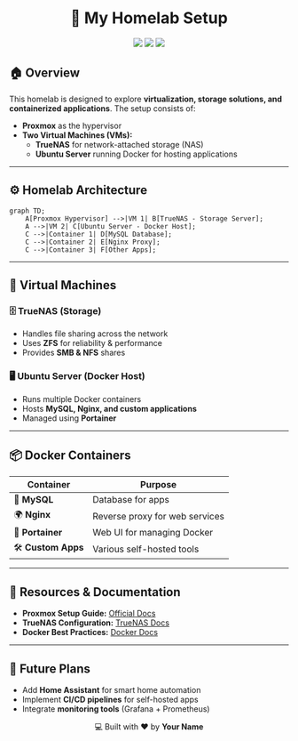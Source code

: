 <h1 align="center">🚀 My Homelab Setup</h1>

<p align="center">
  <img src="https://img.shields.io/badge/OS-Ubuntu%20%7C%20Proxmox-orange?style=for-the-badge&logo=linux" />
  <img src="https://img.shields.io/badge/Storage-TrueNAS-blue?style=for-the-badge&logo=freenas" />
  <img src="https://img.shields.io/badge/Containers-Docker-blue?style=for-the-badge&logo=docker" />
</p>

## 🏠 Overview
This homelab is designed to explore **virtualization, storage solutions, and containerized applications**. The setup consists of:

- **Proxmox** as the hypervisor
- **Two Virtual Machines (VMs):**
  - **TrueNAS** for network-attached storage (NAS)
  - **Ubuntu Server** running Docker for hosting applications

---

## ⚙️ Homelab Architecture

```mermaid
graph TD;
    A[Proxmox Hypervisor] -->|VM 1| B[TrueNAS - Storage Server];
    A -->|VM 2| C[Ubuntu Server - Docker Host];
    C -->|Container 1| D[MySQL Database];
    C -->|Container 2| E[Nginx Proxy];
    C -->|Container 3| F[Other Apps];
```

---

## 📌 Virtual Machines

### 🗄️ TrueNAS (Storage)
- Handles file sharing across the network
- Uses **ZFS** for reliability & performance
- Provides **SMB & NFS** shares

### 🖥️ Ubuntu Server (Docker Host)
- Runs multiple Docker containers
- Hosts **MySQL, Nginx, and custom applications**
- Managed using **Portainer**

---

## 📦 Docker Containers
| Container  | Purpose |
|------------|---------|
| 🐳 **MySQL** | Database for apps |
| 🌍 **Nginx** | Reverse proxy for web services |
| 📂 **Portainer** | Web UI for managing Docker |
| 🛠️ **Custom Apps** | Various self-hosted tools |

---

## 🔗 Resources & Documentation
- **Proxmox Setup Guide:** [Official Docs](https://pve.proxmox.com/wiki/Main_Page)
- **TrueNAS Configuration:** [TrueNAS Docs](https://www.truenas.com/docs/)
- **Docker Best Practices:** [Docker Docs](https://docs.docker.com/)

---

## 🚀 Future Plans
- Add **Home Assistant** for smart home automation
- Implement **CI/CD pipelines** for self-hosted apps
- Integrate **monitoring tools** (Grafana + Prometheus)

<p align="center">💻 Built with ❤️ by <strong>Your Name</strong></p>
